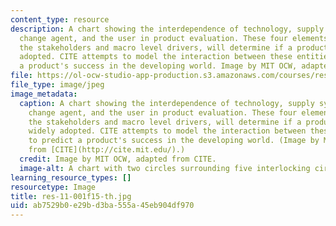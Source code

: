 ```yaml
---
content_type: resource
description: A chart showing the interdependence of technology, supply systems, the
  change agent, and the user in product evaluation. These four elements, along with
  the stakeholders and macro level drivers, will determine if a product will be widely
  adopted. CITE attempts to model the interaction between these entities to predict
  a product's success in the developing world. Image by MIT OCW, adapted from CITE.
file: https://ol-ocw-studio-app-production.s3.amazonaws.com/courses/res-11-001-cite-reports-fall-2015/ab7529b0e29bd3ba555a45eb904df970_res-11-001f15-th.jpg
file_type: image/jpeg
image_metadata:
  caption: A chart showing the interdependence of technology, supply systems, the
    change agent, and the user in product evaluation. These four elements, along with
    the stakeholders and macro level drivers, will determine if a product will be
    widely adopted. CITE attempts to model the interaction between these entities
    to predict a product's success in the developing world. (Image by MIT OCW, adapted
    from [CITE](http://cite.mit.edu/).)
  credit: Image by MIT OCW, adapted from CITE.
  image-alt: A chart with two circles surrounding five interlocking circles.
learning_resource_types: []
resourcetype: Image
title: res-11-001f15-th.jpg
uid: ab7529b0-e29b-d3ba-555a-45eb904df970
---
```

